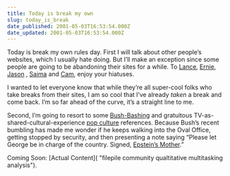 ```yaml
---
title: Today is break my own
slug: today_is_break
date_published: 2001-05-03T16:53:54.000Z
date_updated: 2001-05-03T16:53:54.000Z
---
```


Today is break my own rules day. First I will talk about other people’s websites, which I usually hate doing. But I’ll make an exception since some people are going to be abandoning their sites for a while. To [Lance](http://www.glassdog.com), [Ernie](http://www.littleyellowdifferent.com), [Jason](http://www.kottke.org) , [Saima](http://www.saimasays.com/) and [Cam](http://www.camworld.com), enjoy your hiatuses.

I wanted to let everyone know that while they’re all super-cool folks who take breaks from their sites, I am so cool that I’ve already *taken* a break and come back. I’m so far ahead of the curve, it’s a straight line to me.

Second, I’m going to resort to some [Bush-Bashing](http://www.dashes.com/anil/index.php?blogarch/2001_04_01_archive.php#3279404) and gratuitous TV-as-shared-cultural-experience [pop culture](http://www.dashes.com/anil/093099.html) references. Because Bush’s recent bumbling has made me wonder if he keeps walking into the Oval Office, getting stopped by security, and then presenting a note saying “Please let George be in charge of the country. Signed, [Epstein’s Mother](http://www.rollanet.org/~khigh/kotter.html).”

Coming Soon: [Actual Content]( "filepile community qualtitative multitasking analysis").
